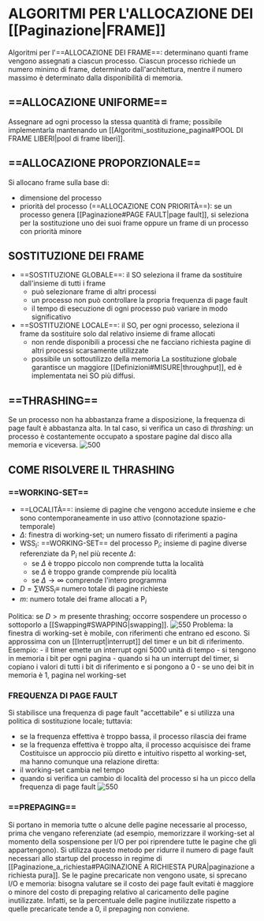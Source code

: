 # ALGORITMI PER L'ALLOCAZIONE DEI [[Paginazione|FRAME]]
Algoritmi per l'==ALLOCAZIONE DEI FRAME==: determinano quanti frame vengono assegnati a ciascun processo.
Ciascun processo richiede un numero minimo di frame, determinato dall'architettura, mentre il numero massimo è determinato dalla disponibilità di memoria.

## ==ALLOCAZIONE UNIFORME==
Assegnare ad ogni processo la stessa quantità di frame; possibile implementarla mantenando un [[Algoritmi_sostituzione_pagina#POOL DI FRAME LIBERI|pool di frame liberi]].

## ==ALLOCAZIONE PROPORZIONALE==
Si allocano frame sulla base di:
- dimensione del processo
- priorità del processo (==ALLOCAZIONE CON PRIORITÀ==): se un processo genera [[Paginazione#PAGE FAULT|page fault]], si seleziona per la sostituzione uno dei suoi frame oppure un frame di un processo con priorità minore

## SOSTITUZIONE DEI FRAME
- ==SOSTITUZIONE GLOBALE==: il SO seleziona il frame da sostituire dall'insieme di tutti i frame
	- può selezionare frame di altri processi
	- un processo non può controllare la propria frequenza di page fault
	- il tempo di esecuzione di ogni processo può variare in modo significativo
- ==SOSTITUZIONE LOCALE==: il SO, per ogni processo, seleziona il frame da sostituire solo dal relativo insieme di frame allocati
	- non rende disponibili a processi che ne facciano richiesta pagine di altri processi scarsamente utilizzate
	- possibile un sottoutilizzo della memoria
La sostituzione globale garantisce un maggiore [[Definizioni#MISURE|throughput]], ed è implementata nei SO più diffusi.

## ==THRASHING==
Se un processo non ha abbastanza frame a disposizione, la frequenza di page fault è abbastanza alta. In tal caso, si verifica un caso di _thrashing_: un processo è costantemente occupato a spostare pagine dal disco alla memoria e viceversa.
![500](thrashing.png)

## COME RISOLVERE IL THRASHING
### ==WORKING-SET==
- ==LOCALITÀ==: insieme di pagine che vengono accedute insieme e che sono contemporaneamente in uso attivo (connotazione spazio-temporale)
- $\Delta$: finestra di working-set; un numero fissato di riferimenti a pagina
- $\text{WSS}_{i}$: ==WORKING-SET== del processo $\text{P}_{i}$; insieme di pagine diverse referenziate da $\text{P}_{i}$ nel più recente $\Delta$:
	- se $\Delta$ è troppo piccolo non comprende tutta la località
	- se $\Delta$ è troppo grande comprende più località
	- se $\Delta \rightarrow \infty$ comprende l'intero programma
- $D = \sum \text{WSS}_{i} \equiv$ numero totale di pagine richieste
- $m$: numero totale dei frame allocati a $\text{P}_{i}$

Politica: se $D > m$ presente thrashing; occorre sospendere un processo o sottoporlo a [[Swapping#SWAPPING|swapping]].
![550](working-set.png)
Problema: la finestra di working-set è mobile, con riferimenti che entrano ed escono. Si approssima con un [[Interrupt|interrupt]] del timer e un bit di riferimento.
Esempio:
	- il timer emette un interrupt ogni 5000 unità di tempo
	- si tengono in memoria i bit per ogni pagina
	- quando si ha un interrupt del timer, si copiano i valori di tutti i bit di riferimento e si pongono a 0
	- se uno dei bit in memoria è 1, pagina nel working-set

### FREQUENZA DI PAGE FAULT
Si stabilisce una frequenza di page fault "accettabile" e si utilizza una politica di sostituzione locale; tuttavia:
- se la frequenza effettiva è troppo bassa, il processo rilascia dei frame
- se la frequenza effettiva è troppo alta, il processo acquisisce dei frame
Costituisce un approccio più diretto e intuitivo rispetto al working-set, ma hanno comunque una relazione diretta:
- il working-set cambia nel tempo
- quando si verifica un cambio di località del processo si ha un picco della frequenza di page fault
![550](frequenza_page_fault.png)

### ==PREPAGING==
Si portano in memoria tutte o alcune delle pagine necessarie al processo, prima che vengano referenziate (ad esempio, memorizzare il working-set al momento della sospensione per I/O per poi riprendere tutte le pagine che gli appartengono). Si utilizza questo metodo per ridurre il numero di page fault necessari allo startup del processo in regime di [[Paginazione_a_richiesta#PAGINAZIONE A RICHIESTA PURA|paginazione a richiesta pura]].
Se le pagine precaricate non vengono usate, si sprecano I/O e memoria: bisogna valutare se il costo dei page fault evitati è maggiore o minore del costo di prepaging relativo al caricamento delle pagine inutilizzate. Infatti, se la percentuale delle pagine inutilizzate rispetto a quelle precaricate tende a 0, il prepaging non conviene.